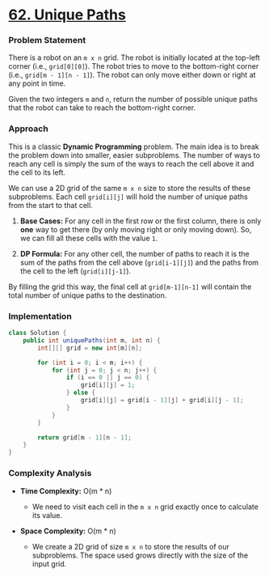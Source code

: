 # <a href="https://leetcode.com/problems/unique-paths/" target="_blank">62. Unique Paths</a>

### Problem Statement
There is a robot on an `m x n` grid. The robot is initially located at the top-left corner (i.e., `grid[0][0]`). The robot tries to move to the bottom-right corner (i.e., `grid[m - 1][n - 1]`). The robot can only move either down or right at any point in time.

Given the two integers `m` and `n`, return the number of possible unique paths that the robot can take to reach the bottom-right corner.

### Approach
This is a classic **Dynamic Programming** problem. The main idea is to break the problem down into smaller, easier subproblems. The number of ways to reach any cell is simply the sum of the ways to reach the cell above it and the cell to its left.

We can use a 2D grid of the same `m x n` size to store the results of these subproblems. Each cell `grid[i][j]` will hold the number of unique paths from the start to that cell.

1.  **Base Cases:** For any cell in the first row or the first column, there is only **one** way to get there (by only moving right or only moving down). So, we can fill all these cells with the value `1`.

2.  **DP Formula:** For any other cell, the number of paths to reach it is the sum of the paths from the cell above (`grid[i-1][j]`) and the paths from the cell to the left (`grid[i][j-1]`).

By filling the grid this way, the final cell at `grid[m-1][n-1]` will contain the total number of unique paths to the destination.

### Implementation
```java
class Solution {
    public int uniquePaths(int m, int n) {
        int[][] grid = new int[m][n];

        for (int i = 0; i < m; i++) {
            for (int j = 0; j < n; j++) {
                if (i == 0 || j == 0) {
                    grid[i][j] = 1;
                } else {
                    grid[i][j] = grid[i - 1][j] + grid[i][j - 1];
                }
            }
        }

        return grid[m - 1][n - 1];
    }
}
``` 

### Complexity Analysis
- **Time Complexity:** O(m * n)
  - We need to visit each cell in the `m x n` grid exactly once to calculate its value.

- **Space Complexity:** O(m * n)
  - We create a 2D grid of size `m x n` to store the results of our subproblems. The space used grows directly with the size of the input grid.
